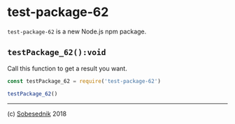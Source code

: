 # test-package-62

`test-package-62` is a new Node.js npm package.

## `testPackage_62():void`

Call this function to get a result you want.

```js
const testPackage_62 = require('test-package-62')

testPackage_62()
```

---

(c) [Sobesednik][1] 2018

[1]: https://sobes.io
